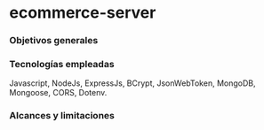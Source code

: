 <h1>ecommerce-server</h1>
<h3>Objetivos generales</h3>
<h3>Tecnologías empleadas</h3>
Javascript, NodeJs, ExpressJs, BCrypt, JsonWebToken, MongoDB, Mongoose, CORS, Dotenv.
<h3>Alcances y limitaciones</h3>


[Deploy]:(https://e-commerce-api-bwhg.onrender.com)
